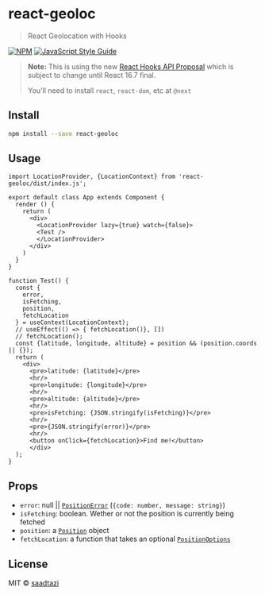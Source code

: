# react-geoloc

> React Geolocation with Hooks

[![NPM](https://img.shields.io/npm/v/react-geoloc.svg)](https://www.npmjs.com/package/react-geoloc) [![JavaScript Style Guide](https://img.shields.io/badge/code_style-standard-brightgreen.svg)](https://standardjs.com)


> **Note:** This is using the new [React Hooks API Proposal](https://reactjs.org/docs/hooks-intro.html)
> which is subject to change until React 16.7 final.
>
> You'll need to install `react`, `react-dom`, etc at `@next`

## Install

```bash
npm install --save react-geoloc
```

## Usage

```tsx
import LocationProvider, {LocationContext} from 'react-geoloc/dist/index.js';

export default class App extends Component {
  render () {
    return (
      <div>
        <LocationProvider lazy={true} watch={false}>
        <Test />
        </LocationProvider>
      </div>
    )
  }
}

function Test() {
  const {
    error,
    isFetching,
    position,
    fetchLocation
  } = useContext(LocationContext);
  // useEffect(() => { fetchLocation()}, [])
  // fetchLocation();
  const {latitude, longitude, altitude} = position && (position.coords || {});
  return (
    <div>
      <pre>latitude: {latitude}</pre>
      <hr/>
      <pre>longitude: {longitude}</pre>
      <hr/>
      <pre>altitude: {altitude}</pre>
      <hr/>
      <pre>isFetching: {JSON.stringify(isFetching)}</pre>
      <hr/>
      <pre>{JSON.stringify(error)}</pre>
      <hr/>
      <button onClick={fetchLocation}>Find me!</button>
      </div>
  );
}
```

## Props

* `error`: null || [`PositionError`](https://developer.mozilla.org/en-US/docs/Web/API/PositionError) (`{code: number, message: string}`)
* `isFetching`: boolean. Wether or not the position is currently being fetched
* `position`: a [`Position`](https://developer.mozilla.org/en-US/docs/Web/API/Position) object
* `fetchLocation`: a function that takes an optional [`PositionOptions`](https://developer.mozilla.org/en-US/docs/Web/API/PositionOptions)

## License

MIT © [saadtazi](https://github.com/saadtazi)
